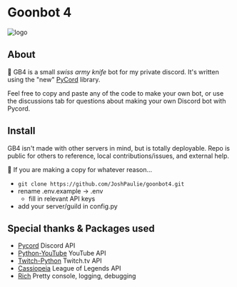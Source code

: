 # Goonbot 4

![logo](https://media.discordapp.net/attachments/787711120026501152/933826376207847504/IMG_0355.png)

## About

🧰 GB4 is a small *swiss army knife* bot for my private discord. It's written using the "new" [PyCord]("https://github.com/Pycord-Development/pycord") library.

Feel free to copy and paste any of the code to make your own bot, or use the discussions tab for questions about making your own Discord bot with Pycord.

## Install

GB4 isn't made with other servers in mind, but is totally deployable. Repo is public for others to reference, local contributions/issues, and external help.

📂 If you are making a copy for whatever reason...
* `git clone https://github.com/JoshPaulie/goonbot4.git`
* rename .env.example -> .env
  * fill in relevant API keys
* add your server/guild in config.py

## Special thanks & Packages used 
- [Pycord](https://github.com/Pycord-Development/pycord) Discord API
- [Python-YouTube](https://github.com/sns-sdks/python-youtube) YouTube API
- [Twitch-Python](https://github.com/PetterKraabol/Twitch-Python) Twitch.tv API
- [Cassiopeia](https://github.com/meraki-analytics/cassiopeia) League of Legends API
- [Rich](https://github.com/Textualize/rich) Pretty console, logging, debugging
